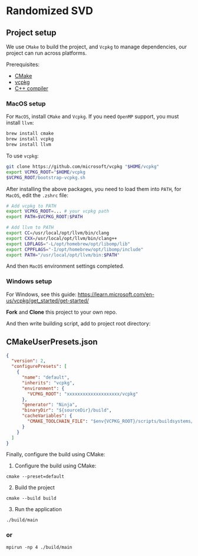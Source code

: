 # Randomized SVD
## Project setup
We use `CMake` to build the project, and `Vcpkg` to manage dependencies, our project can run across platforms.

Prerequisites:
- [CMake](https://cmake.org/download/)
- [vcpkg](https://github.com/microsoft/vcpkg)
- [C++ compiler](https://code.visualstudio.com/docs/languages/cpp#_install-a-compiler)

### MacOS setup
For `MacOS`, install `CMake` and `Vcpkg`. If you need `OpenMP` support, you must install `llvm`:
```bash
brew install cmake
brew install vcpkg
brew install llvm
```
To use `vcpkg`:
```bash
git clone https://github.com/microsoft/vcpkg "$HOME/vcpkg"
export VCPKG_ROOT="$HOME/vcpkg
$VCPKG_ROOT/bootstrap-vcpkg.sh
```
After installing the above packages, you need to load them into `PATH`, for `MacOS`, edit the `.zshrc` file:
```bash
# Add vcpkg to PATH
export VCPKG_ROOT=... # your vcpkg path
export PATH=$VCPKG_ROOT:$PATH

# Add llvm to PATH
export CC=/usr/local/opt/llvm/bin/clang
export CXX=/usr/local/opt/llvm/bin/clang++
export LDFLAGS="-L/opt/homebrew/opt/libomp/lib"
export CPPFLAGS="-I/opt/homebrew/opt/libomp/include"
export PATH="/usr/local/opt/llvm/bin:$PATH"
```
And then `MacOS` environment settings completed.

### Windows setup

For Windows, see this guide: https://learn.microsoft.com/en-us/vcpkg/get_started/get-started/

**Fork** and **Clone** this project to your own repo.

And then write building script, add to project root directory:
## CMakeUserPresets.json
```json
{
  "version": 2,
  "configurePresets": [
    {
      "name": "default",
      "inherits": "vcpkg",
      "environment": {
        "VCPKG_ROOT": "xxxxxxxxxxxxxxxxxxxx/vcpkg"
      },
      "generator": "Ninja",
      "binaryDir": "${sourceDir}/build",
      "cacheVariables": {
        "CMAKE_TOOLCHAIN_FILE": "$env{VCPKG_ROOT}/scripts/buildsystems/vcpkg.cmake"
      }
    }
  ]
}

```

Finally, configure the build using CMake:

1.  Configure the build using CMake:
```
cmake --preset=default
```
2. Build the project
```
cmake --build build
```
3. Run the application
```
./build/main
```
### or
```
mpirun -np 4 ./build/main
```